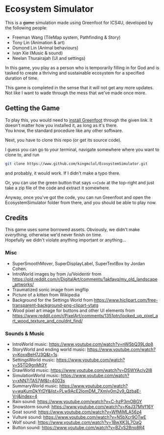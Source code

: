 # Ecosystem Simulator
This is a ~~game~~ simulation made using Greenfoot for ICS4U, developed by the following people:
* Freeman Wang (TileMap system, Pathfinding & Story)
* Tony Lin (Animation & art)
* Osmond Lin (Animal behaviours)
* Ivan Xie (Music & sound)
* Neelan Thurairajah (UI and settings)

In this game, you play as a person who is temporarily filling in for God and is tasked to create a thriving and sustainable ecosystem for a specified duration of time.

This game is completed in the sense that it will not get any more updates. Not like I want to wade through the mess that we've made once more.

## Getting the Game
To play this, you would need to [install Greenfoot](https://www.greenfoot.org/download) through the given link. It doesn't matter how you installed it, as long as it's there.\
You know, the standard procedure like any other software.

Next, you have to clone this repo (or get its source code).

I guess you can go to your terminal, navigate somewhere where you want to clone to, and run
```bash
git clone https://www.github.com/kingmclol/EcosystemSimulator.git
```
and probably, it would work. If I didn't make a typo there.

Or, you can use the green button that says `<>Code` at the top-right and just take a zip file of the code and extract it somewhere.

Anyway, once you've got the code, you can run Greenfoot and open the EcosystemSimulator folder from there, and you should be able to play now.

## Credits
This game uses some borrowed assets. Obviously, we didn't make *everything,* otherwise we'd never finish on time.\
Hopefully we didn't violate anything important or anything...

### Misc
 * SuperSmoothMover, SuperDisplayLabel, SuperTextBox by Jordan Cohen.
 * IntroWorld images by from /u/Voidentir from https://old.reddit.com/r/DigitalArt/comments/1akfavq/my_old_landscape_artworks/
 * Traumatized sonic image from imgflip
 * Picture of a kitten from Wikipedia
 * Background for the Settings World from https://www.hiclipart.com/free-transparent-background-png-clipart-ytatg
 * Wood pixel art image for buttons and other UI elements from https://www.reddit.com/r/PixelArt/comments/1351ptn/looked_up_pixel_art_wood_texture_and_couldnt_find/

### Sounds & Music
 * IntroWorld music: https://www.youtube.com/watch?v=nW5bQ39Ldp8
 * StoryWorld and ending world music: https://www.youtube.com/watch?v=KoxxBeH7J3Q&t=1s
 * SettingsWorld music: https://www.youtube.com/watch?v=55TD9gnMt3Y
 * DrawWorld music: https://www.youtube.com/watch?v=DSWYAclv2I8
 * SimulationWorld music: https://www.youtube.com/watch?v=xNN7iTA57jM&t=4003s
 * SummaryWorld music: https://www.youtube.com/watch?v=waKumDkYrDY&list=PLw9AcE2IomDM_7XmIy0m2v9_QzbaE-Vrj&index=4 
 * Rain sound: https://www.youtube.com/watch?v=C-hzP3mOBGY
 * Snowstorm sound: https://www.youtube.com/watch?v=KqJ37MVf16Y
 * Goat sound: https://www.youtube.com/watch?v=WfMiMLA56z4
 * Vulture sound: https://www.youtube.com/watch?v=N5bXcr9OTwE
 * Wolf sound: https://www.youtube.com/watch?v=1BwXK3L7OaQ
 * Button sound: https://www.youtube.com/watch?v=BZvS2Bno8R4
